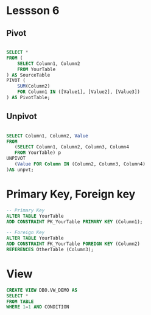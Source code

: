 # Lessson 6

## Pivot

```sql

SELECT *
FROM (
    SELECT Column1, Column2
    FROM YourTable
) AS SourceTable
PIVOT (
    SUM(Column2)
    FOR Column1 IN ([Value1], [Value2], [Value3])
) AS PivotTable;

```

## Unpivot

```sql

SELECT Column1, Column2, Value
FROM 
   (SELECT Column1, Column2, Column3, Column4
   FROM YourTable) p
UNPIVOT
   (Value FOR Column IN (Column2, Column3, Column4)
)AS unpvt;

```


# Primary Key, Foreign key

```sql
-- Primary Key
ALTER TABLE YourTable
ADD CONSTRAINT PK_YourTable PRIMARY KEY (Column1);

-- Foreign Key
ALTER TABLE YourTable
ADD CONSTRAINT FK_YourTable FOREIGN KEY (Column2)
REFERENCES OtherTable (Column3);

```

# View

```sql
CREATE VIEW DBO.VW_DEMO AS
SELECT *
FROM TABLE
WHERE 1=1 AND CONDITION

```
